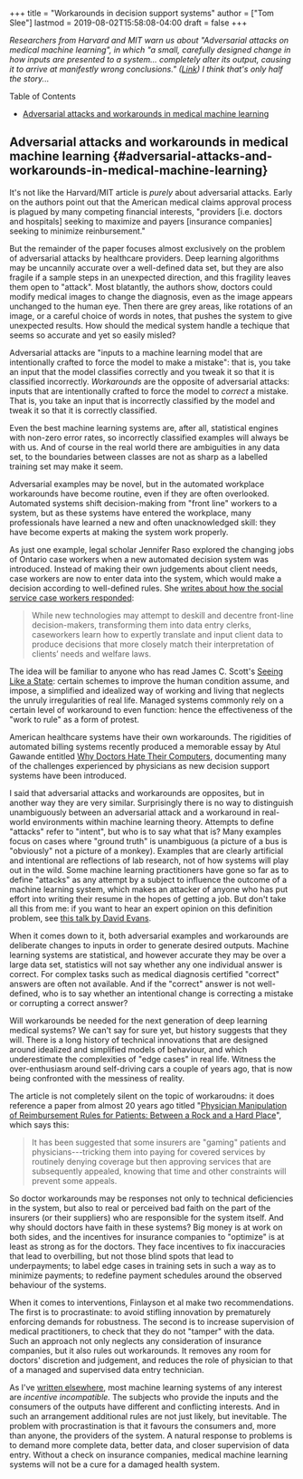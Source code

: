 +++
title = "Workarounds in decision support systems"
author = ["Tom Slee"]
lastmod = 2019-08-02T15:58:08-04:00
draft = false
+++

<div class="ABSTRACT">
  <div></div>

_Researchers from Harvard and MIT warn us about "Adversarial attacks on medical machine learning", in which "a small, carefully designed change in how inputs are presented to a system... completely alter its output, causing it to arrive at manifestly wrong conclusions." ([Link](https://science.sciencemag.org/content/363/6433/1287)) I think that's only half the story..._

</div>

<div class="ox-hugo-toc toc">
<div></div>

<div class="heading">Table of Contents</div>

- [Adversarial attacks and workarounds in medical machine learning](#adversarial-attacks-and-workarounds-in-medical-machine-learning)

</div>
<!--endtoc-->


## Adversarial attacks and workarounds in medical machine learning {#adversarial-attacks-and-workarounds-in-medical-machine-learning}

It's not like the Harvard/MIT article is _purely_ about adversarial attacks. Early on the authors point out that the American medical claims approval process is plagued by many competing financial interests, "providers [i.e. doctors and hospitals] seeking to maximize and payers [insurance companies] seeking to minimize reinbursement."

But the remainder of the paper focuses almost exclusively on the problem of adversarial attacks by healthcare providers. Deep learning algorithms may be uncannily accurate over a well-defined data set, but they are also fragile if a sample steps in an unexpected direction, and this fragility leaves them open to "attack". Most blatantly, the authors show, doctors could modify medical images to change the diagnosis, even as the image appears unchanged to the human eye. Then there are grey areas, like rotations of an image, or a careful choice of words in notes, that pushes the system to give unexpected results. How should the medical system handle a techique that seems so accurate and yet so easily misled?

Adversarial attacks are "inputs to a machine learning model that are intentionally crafted to force the model to make a mistake": that is, you take an input that the model classifies correctly and you tweak it so that it is classified incorrectly. _Workarounds_ are the opposite of adversarial attacks: inputs that are intentionally crafted to force the model to _correct_ a mistake. That is, you take an input that is incorrectly classified by the model and tweak it so that it is correctly classified.

Even the best machine learning systems are, after all, statistical engines with non-zero error rates, so incorrectly classified examples will always be with us. And of course in the real world there are ambiguities in any data set, to the boundaries between classes are not as sharp as a labelled training set may make it seem.

Adversarial examples may be novel, but in the automated workplace workarounds have become routine, even if they are often overlooked. Automated systems shift decision-making from "front line" workers to a system, but as these systems have entered the workplace, many professionals have learned a new and often unacknowledged skill: they have become experts at making the system work properly.

As just one example, legal scholar Jennifer Raso explored the changing jobs of Ontario case workers when a new automated decision system was introduced. Instead of making their own judgements about client needs, case workers are now to enter data into the system, which would make a decision according to well-defined rules. She [writes about how the social service case workers responded](https://ssrn.com/abstract=3062620):

> While new technologies may attempt to deskill and decentre front-line decision-makers, transforming them into data entry clerks, caseworkers learn how to expertly translate and input client data to produce decisions that more closely match their interpretation of clients’ needs and welfare laws.

The idea will be familiar to anyone who has read James C. Scott's [Seeing Like a State](https://yalebooks.yale.edu/book/9780300078152/seeing-state): certain schemes to improve the human condition assume, and impose, a simplified and idealized way of working and living that neglects the unruly irregularities of real life. Managed systems commonly rely on a certain level of workaround to even function: hence the effectiveness of the "work to rule" as a form of protest.

American healthcare systems have their own workarounds. The rigidities of automated billing systems recently produced a memorable essay by Atul Gawande entitled [Why Doctors Hate Their Computers](https://www.newyorker.com/magazine/2018/11/12/why-doctors-hate-their-computers), documenting many of the challenges experienced by physicians as new decision support systems have been introduced.

I said that adversarial attacks and workarounds are opposites, but in another way they are very similar. Surprisingly there is no way to distinguish unambiguously between an adversarial attack and a workaround in real-world environments within machine learning theory. Attempts to define "attacks" refer to "intent", but who is to say what that is? Many examples focus on cases where "ground truth" is unambiguous (a picture of a bus is "obviously" not a picture of a monkey). Examples that are clearly artificial and intentional are reflections of lab research, not of how systems will play out in the wild. Some machine learning practitioners have gone so far as to define "attacks" as any attempt by a subject to influence the outcome of a machine learning system, which makes an attacker of anyone who has put effort into writing their resume in the hopes of getting a job. But don't take all this from me: if you want to hear an expert opinion on this definition problem, see [this talk by David Evans](https://www.youtube.com/watch?v=sFhD6ABghf8).

When it comes down to it, both adversarial examples and workarounds are deliberate changes to inputs in order to generate desired outputs. Machine learning systems are statistical, and however accurate they may be over a large data set, statistics will not say whether any one individual answer is correct. For complex tasks such as medical diagnosis certified "correct" answers are often not available. And if the "correct" answer is not well-defined, who is to say whether an intentional change is correcting a mistake or corrupting a correct answer?

Will workarounds be needed for the next generation of deep learning medical systems? We can't say for sure yet, but history suggests that they will. There is a long history of technical innovations that are designed around idealized and simplified models of behaviour, and which underestimate the complexities of "edge cases" in real life. Witness the over-enthusiasm around self-driving cars a couple of years ago, that is now being confronted with the messiness of reality.

The article is not completely silent on the topic of workaroudns: it does reference a paper from almost 20 years ago titled "[Physician Manipulation of Reimbursement Rules for Patients: Between a Rock and a Hard Place](https://jamanetwork.com/journals/jama/fullarticle/192577)", which says this:

> It has been suggested that some insurers are "gaming" patients and physicians---tricking them into paying for covered services by routinely denying coverage but then approving services that are subsequently appealed, knowing that time and other constraints will prevent some appeals.

So doctor workarounds may be responses not only to technical deficiencies in the system, but also to real or perceived bad faith on the part of the insurers (or their suppliers) who are responsible for the system itself. And why should doctors have faith in these systems? Big money is at work on both sides, and the incentives for insurance companies to "optimize" is at least as strong as for the doctors. They face incentives to fix inaccuracies that lead to overbilling, but not those blind spots that lead to underpayments; to label edge cases in training sets in such a way as to minimize payments; to redefine payment schedules around the observed behaviour of the systems.

When it comes to interventions, Finlayson et al make two recommendations. The first is to procrastinate: to avoid stifling innovation by prematurely enforcing demands for robustness. The second is to increase supervision of medical practitioners, to check that they do not "tamper" with the data. Such an approach not only neglects any consideration of insurance companies, but it also rules out workarounds. It removes any room for doctors' discretion and judgement, and reduces the role of physician to that of a managed and supervised data entry technician.

As I've [written elsewhere](https://ssrn.com/abstract=3363342), most machine learning systems of any interest are _incentive incompatible._ The subjects who provide the inputs and the consumers of the outputs have different and conflicting interests. And in such an arrangement additional rules are not just likely, but inevitable. The problem with procrastination is that it favours the consumers and, more than anyone, the providers of the system. A natural response to problems is to demand more complete data, better data, and closer supervision of data entry. Without a check on insurance companies, medical machine learning systems will not be a cure for a damaged health system.
